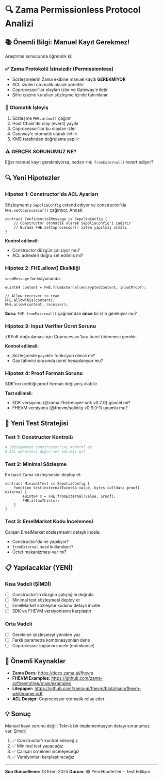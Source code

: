 # 🔍 Zama Permissionless Protocol Analizi

## 📚 Önemli Bilgi: Manuel Kayıt Gerekmez!

Araştırma sonucunda öğrendik ki:

### ✅ Zama Protokolü İzinsizdir (Permissionless)
- Sözleşmelerin Zama ekibine manuel kaydı **GEREKMİYOR**
- ACL izinleri otomatik olarak yönetilir
- Coprocessor'lar olayları izler ve Gateway'e iletir
- Şifre çözme kuralları sözleşme içinde tanımlanır

### 🔄 Otomatik İşleyiş
1. Sözleşme `FHE.allow()` çağırır
2. Host Chain'de olay (event) yayılır
3. Coprocessor'lar bu olayları izler
4. Gateway'e otomatik olarak iletilir
5. KMS tarafından doğrulama yapılır

### ⚠️ GERÇEK SORUNUMUZ NE?

Eğer manuel kayıt gerekmiyorsa, neden `FHE.fromExternal()` revert ediyor?

## 🔍 Yeni Hipotezler

### Hipotez 1: Constructor'da ACL Ayarları
Sözleşmemiz `SepoliaConfig` extend ediyor ve constructor'da `FHE.setCoprocessor()` çağırıyor. Ancak:

```solidity
contract ConfidentialMessage is SepoliaConfig {
    // Constructor otomatik olarak SepoliaConfig'i çağırır
    // Burada FHE.setCoprocessor() zaten yapılmış olmalı
}
```

**Kontrol edilmeli:**
- Constructor düzgün çalışıyor mu?
- ACL adresleri doğru set edilmiş mi?

### Hipotez 2: FHE.allow() Eksikliği
`sendMessage` fonksiyonunda:

```solidity
euint64 content = FHE.fromExternal(encryptedContent, inputProof);

// Allow receiver to read
FHE.allowThis(content);
FHE.allow(content, receiver);
```

**Soru:** `FHE.fromExternal()` çağrısından **önce** bir izin gerekiyor mu?

### Hipotez 3: Input Verifier Ücret Sorunu
ZKPoK doğrulaması için Coprocessor'lara ücret ödenmesi gerekir.

**Kontrol edilmeli:**
- Sözleşmede `payable` fonksiyon olmalı mı?
- Gas tahmini sırasında ücret hesaplanıyor mu?

### Hipotez 4: Proof Formatı Sorunu
SDK'nın ürettiği proof formatı değişmiş olabilir.

**Test edilmeli:**
- SDK versiyonu (@zama-fhe/relayer-sdk v0.2.0) güncel mi?
- FHEVM versiyonu (@fhevm/solidity v0.9.0-1) uyumlu mu?

## 🧪 Yeni Test Stratejisi

### Test 1: Constructor Kontrolü
```bash
# Sözleşmenin constructor'ını kontrol et
# ACL adresleri doğru set edilmiş mi?
```

### Test 2: Minimal Sözleşme
En basit Zama sözleşmesini deploy et:
```solidity
contract MinimalTest is SepoliaConfig {
    function test(externalEuint64 value, bytes calldata proof) external {
        euint64 x = FHE.fromExternal(value, proof);
        FHE.allowThis(x);
    }
}
```

### Test 3: EmelMarket Kodu İncelemesi
Çalışan EmelMarket sözleşmesini detaylı incele:
- Constructor'da ne yapılıyor?
- `fromExternal` nasıl kullanılıyor?
- Ücret mekanizması var mı?

## 📋 Yapılacaklar (YENİ)

### Kısa Vadeli (ŞİMDİ)
- [ ] Constructor'ın düzgün çalıştığını doğrula
- [ ] Minimal test sözleşmesi deploy et
- [ ] EmelMarket sözleşme kodunu detaylı incele
- [ ] SDK ve FHEVM versiyonlarını karşılaştır

### Orta Vadeli
- [ ] Gerekirse sözleşmeyi yeniden yaz
- [ ] Farklı parametre kombinasyonları dene
- [ ] Coprocessor loglarını incele (mümkünse)

## 🔗 Önemli Kaynaklar

- **Zama Docs:** https://docs.zama.ai/fhevm
- **FHEVM Examples:** https://github.com/zama-ai/fhevm/tree/main/examples
- **Litepaper:** https://github.com/zama-ai/fhevm/blob/main/fhevm-whitepaper.pdf
- **ACL Design:** Coprocessor otomatik relay eder

## 💡 Sonuç

Manuel kayıt sorunu değil! Teknik bir implementasyon detayı sorunumuz var. Şimdi:

1. ✅ Constructor'ı kontrol edeceğiz
2. ✅ Minimal test yapacağız
3. ✅ Çalışan örnekleri inceleyeceğiz
4. ✅ Versiyonları karşılaştıracağız

---

**Son Güncelleme:** 13 Ekim 2025
**Durum:** 🟢 Yeni Hipotezler - Test Ediliyor
